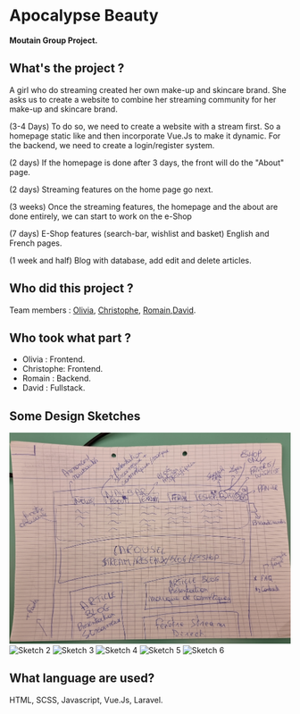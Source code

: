 # Apocalypse Beauty

**Moutain Group Project.**

<!-- Link of the finished project : [here](https://becodeorg.github.io/hamilton-7-escapium-DaDaQue-1/). -->

## **What's the project ?**

A girl who do streaming created her own make-up and skincare brand. She asks us to create a website to combine her streaming community for her make-up and skincare brand.

(3-4 Days)
To do so, we need to create a website with a stream first. So a homepage static like and then incorporate Vue.Js to make it dynamic. For the backend, we need to create a login/register system.

(2 days)
If the homepage is done after 3 days, the front will do the "About" page.

(2 days)
Streaming features on the home page go next.

(3 weeks)
Once the streaming features, the homepage and the about are done entirely, we can start to work on the e-Shop

(7 days)
E-Shop features (search-bar, wishlist and basket)
English and French pages.

(1 week and half)
Blog with database, add edit and delete articles.

## **Who did this project ?**

Team members : [Olivia](https://github.com/OliviaDemaret), [Christophe](https://github.com/Crimsm), [Romain](https://github.com/Zaddes),[David](https://github.com/DAbranka).

## **Who took what part ?**

- Olivia : Frontend.
- Christophe: Frontend.
- Romain : Backend.
- David : Fullstack.

## **Some Design Sketches**

![Sketch 1](./public/img/20230112_102252.jpg "Sketch 1")
![Sketch 2](./public/img/20230112_102309.png "Sketch 2")
![Sketch 3](./public/img/20230112_102323.png "Sketch 3")
![Sketch 4](./public/img/20230112_102331.png "Sketch 4")
![Sketch 5](./public/img/20230112_102342.png "Sketch 5")
![Sketch 6](./public/img/20230112_102348.png "Sketch 6")

## **What language are used?**

HTML, SCSS, Javascript, Vue.Js, Laravel.

<!-- ## **What the easiest part ?**

- David : The Footer.
- Quentin : The navbar was pretty difficult to achieve.
- Danaé : the HTML and SCSS of each page, and the organization of all the SCSS folders. -->

<!-- ## **What the hardest part ?**

- David : Integrate the Google map and also the area icon on it.
- Quentin : Make the html of each pages.
- Danaé : the Javascript's animations. -->
